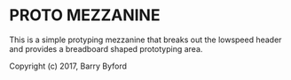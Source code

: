 PROTO MEZZANINE
===============================================

This is a simple protyping mezzanine that breaks out the lowspeed header and provides a breadboard shaped prototyping area.

Copyright (c) 2017, Barry Byford

